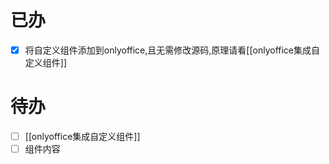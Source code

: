 # 已办
 - [x] 将自定义组件添加到onlyoffice,且无需修改源码,原理请看[[onlyoffice集成自定义组件]]


# 待办
- [ ] [[onlyoffice集成自定义组件]]
 - [ ] 组件内容
